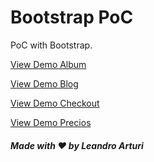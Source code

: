 # Bootstrap PoC

PoC with Bootstrap. 

[View Demo Album](https://larturi.github.io/bootstrap-vanilla-ejemplos/album.html)

[View Demo Blog](https://larturi.github.io/bootstrap-vanilla-ejemplos/blog.html)

[View Demo Checkout](https://larturi.github.io/bootstrap-vanilla-ejemplos/checkout.html)

[View Demo Precios](https://larturi.github.io/bootstrap-vanilla-ejemplos/precios.html)


##### Made with ❤️ by Leandro Arturi
